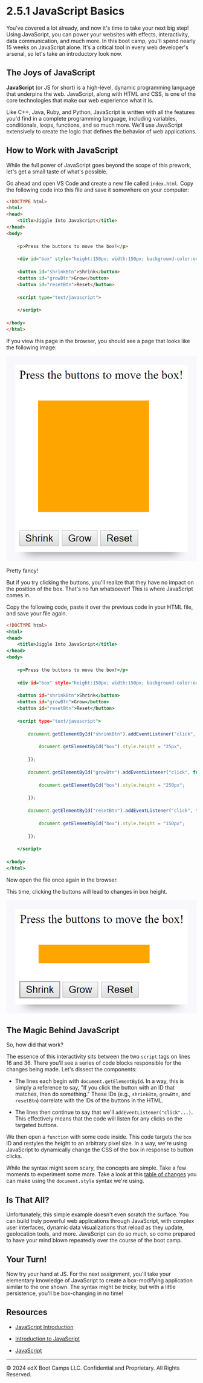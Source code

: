 # 2.5.1 JavaScript Basics

You've covered a lot already, and now it's time to take your next big step! Using JavaScript, you can power your websites with effects, interactivity, data communication, and much more. In this boot camp, you'll spend nearly 15 weeks on JavaScript alone. It's a critical tool in every web developer's arsenal, so let's take an introductory look now.

## The Joys of JavaScript

**JavaScript** (or JS for short) is a high-level, dynamic programming language that underpins the web. JavaScript, along with HTML and CSS, is one of the core technologies that make our web experience what it is.

Like C++, Java, Ruby, and Python, JavaScript is written with all the features you'd find in a complete programming language, including variables, conditionals, loops, functions, and so much more. We'll use JavaScript extensively to create the logic that defines the behavior of web applications.

## How to Work with JavaScript

While the full power of JavaScript goes beyond the scope of this prework, let's get a small taste of what's possible.

Go ahead and open VS Code and create a new file called `index.html`. Copy the following code into this file and save it somewhere on your computer:

```html
<!DOCTYPE html>
<html>
<head>
    <title>Jiggle Into JavaScript</title>
</head>
<body>

    <p>Press the buttons to move the box!</p>

    <div id="box" style="height:150px; width:150px; background-color:orange; margin:25px"></div>

    <button id="shrinkBtn">Shrink</button>
    <button id="growBtn">Grow</button>
    <button id="resetBtn">Reset</button>

    <script type="text/javascript">

    </script>

</body>
</html>
```

If you view this page in the browser, you should see a page that looks like the following image:

![](../../img/47-fullstack-rendered-website-without-javascript.png)

Pretty fancy!

But if you try clicking the buttons, you'll realize that they have no impact on the position of the box. That's no fun whatsoever! This is where JavaScript comes in.

Copy the following code, paste it over the previous code in your HTML file, and save your file again.

```htm
<!DOCTYPE html>
<html>
<head>
    <title>Jiggle Into JavaScript</title>
</head>
<body>

    <p>Press the buttons to move the box!</p>

    <div id="box" style="height:150px; width:150px; background-color:orange; margin:25px"></div>

    <button id="shrinkBtn">Shrink</button>
    <button id="growBtn">Grow</button>
    <button id="resetBtn">Reset</button>

    <script type="text/javascript">

        document.getElementById("shrinkBtn").addEventListener("click", function(){

            document.getElementById("box").style.height = "25px";

        });

        document.getElementById("growBtn").addEventListener("click", function(){

            document.getElementById("box").style.height = "250px";

        });

        document.getElementById("resetBtn").addEventListener("click", function(){

            document.getElementById("box").style.height = "150px";

        });

    </script>

</body>
</html>
```

Now open the file once again in the browser.

This time, clicking the buttons will lead to changes in box height.

![](../../img/48-fullstack-rendered-website-with-javascript.png)

## The Magic Behind JavaScript

So, how did that work?

The essence of this interactivity sits between the two `script` tags on lines 16 and 36. There you'll see a series of code blocks responsible for the changes being made. Let's dissect the components:

* The lines each begin with `document.getElementById`. In a way, this is simply a reference to say, "If you click the button with an ID that matches, then do something." These IDs (e.g., `shrinkBtn`, `growBtn`, and `resetBtn`) correlate with the IDs of the buttons in the HTML.

* The lines then continue to say that we'll `addEventListener("click"...)`. This effectively means that the code will listen for any clicks on the targeted buttons.

We then open a `function` with some code inside. This code targets the `box` ID and restyles the height to an arbitrary pixel size. In a way, we're using JavaScript to dynamically change the CSS of the box in response to button clicks.

While the syntax might seem scary, the concepts are simple. Take a few moments to experiment some more. Take a look at this [table of changes](http://www.w3schools.com/jsref/dom_obj_style.asp) you can make using the `document.style` syntax we're using.

## Is That All?

Unfortunately, this simple example doesn't even scratch the surface. You can build truly powerful web applications through JavaScript, with complex user interfaces, dynamic data visualizations that reload as they update, geolocation tools, and more. JavaScript can do so much, so come prepared to have your mind blown repeatedly over the course of the boot camp.

## Your Turn!

Now try your hand at JS. For the next assignment, you'll take your elementary knowledge of JavaScript to create a box-modifying application similar to the one shown. The syntax might be tricky, but with a little persistence, you'll be box-changing in no time!

## Resources

* [JavaScript Introduction](http://www.w3schools.com/js/js_intro.asp)

* [Introduction to JavaScript](https://www.codecademy.com/learn/javascript)

* [JavaScript](https://www.codeschool.com/learn/javascript)

---
© 2024 edX Boot Camps LLC. Confidential and Proprietary. All Rights Reserved.